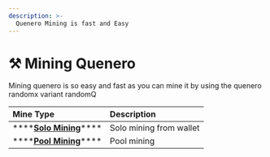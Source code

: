 ```yaml
---
description: >-
  Quenero Mining is fast and Easy
---
```


# ⚒️ Mining Quenero

Mining quenero is so easy and fast as you can mine it by using the quenero randomx variant randomQ

| Mine Type | Description |
| :--- | :--- |
| \*\*\*\*[**Solo Mining**](how-to-mine-quenero/how-solo-mine)\*\*\*\* | Solo mining from wallet |
| \*\*\*\*[**Pool Mining**](how-to-mine-quenero/how-pool-mine.md)\*\*\*\* | Pool mining |
